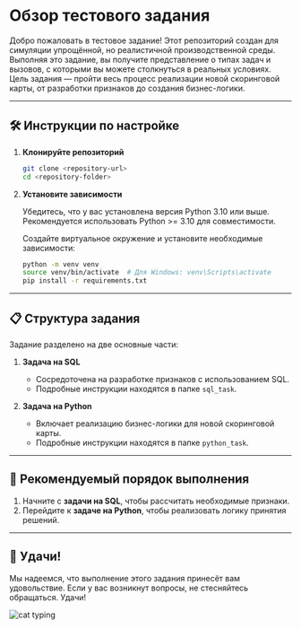 # Обзор тестового задания

Добро пожаловать в тестовое задание! Этот репозиторий создан для симуляции упрощённой, но реалистичной производственной среды. Выполняя это задание, вы получите представление о типах задач и вызовов, с которыми вы можете столкнуться в реальных условиях. Цель задания — пройти весь процесс реализации новой скоринговой карты, от разработки признаков до создания бизнес-логики.

---

## 🛠 Инструкции по настройке

1. **Клонируйте репозиторий**

   ```bash
   git clone <repository-url>
   cd <repository-folder>
   ```

2. **Установите зависимости**

   Убедитесь, что у вас установлена версия Python 3.10 или выше. Рекомендуется использовать Python >= 3.10 для совместимости.

   Создайте виртуальное окружение и установите необходимые зависимости:

   ```bash
   python -m venv venv
   source venv/bin/activate  # Для Windows: venv\Scripts\activate
   pip install -r requirements.txt
   ```

---

## 📋 Структура задания

Задание разделено на две основные части:

1. **Задача на SQL**

   - Сосредоточена на разработке признаков с использованием SQL.
   - Подробные инструкции находятся в папке `sql_task`.

2. **Задача на Python**
   - Включает реализацию бизнес-логики для новой скоринговой карты.
   - Подробные инструкции находятся в папке `python_task`.

---

## 🚀 Рекомендуемый порядок выполнения

1. Начните с **задачи на SQL**, чтобы рассчитать необходимые признаки.
2. Перейдите к **задаче на Python**, чтобы реализовать логику принятия решений.

---

## 🎉 Удачи!

Мы надеемся, что выполнение этого задания принесёт вам удовольствие. Если у вас возникнут вопросы, не стесняйтесь обращаться. Удачи!

![cat typing](https://media0.giphy.com/media/v1.Y2lkPTc5MGI3NjExdTBqeTVnOGY5a2VxN2JvOWY5ZndlaGk1cXZhdXhhMGJwZXB3OGR2diZlcD12MV9pbnRlcm5hbF9naWZfYnlfaWQmY3Q9Zw/7NoNw4pMNTvgc/giphy.gif)
